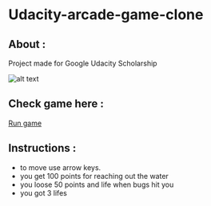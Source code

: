 # Udacity-arcade-game-clone

## About :

Project made for Google Udacity Scholarship


![alt text][screen]

[screen]: http://res.cloudinary.com/jabarlew/image/upload/v1524384773/indeks_gucye9.png "Game Screen"

## Check game here :

[Run game](https://jabarlew.github.io/Udacity-arcade-game-clone/)

## Instructions :

- to move use arrow keys.
- you get 100 points for reaching out the water
- you loose 50 points and life when bugs hit you
- you got 3 lifes






